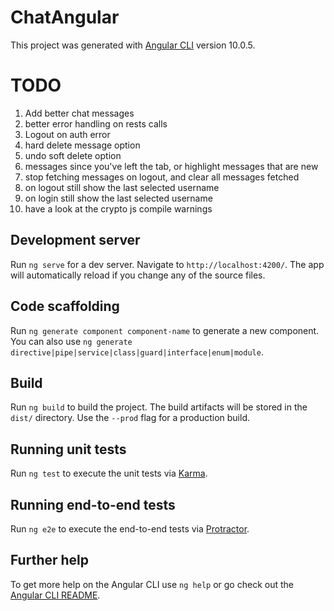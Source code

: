 # ChatAngular

This project was generated with [Angular CLI](https://github.com/angular/angular-cli) version 10.0.5.

# TODO
1. Add better chat messages
2. better error handling on rests calls
3. Logout on auth error
4. hard delete message option
5. undo soft delete option
6. messages since you've left the tab, or highlight messages that are new
7. stop fetching messages on logout, and clear all messages fetched
8. on logout still show the last selected username
9. on login still show the last selected username
10. have a look at the crypto js compile warnings

## Development server

Run `ng serve` for a dev server. Navigate to `http://localhost:4200/`. The app will automatically reload if you change any of the source files.

## Code scaffolding

Run `ng generate component component-name` to generate a new component. You can also use `ng generate directive|pipe|service|class|guard|interface|enum|module`.

## Build

Run `ng build` to build the project. The build artifacts will be stored in the `dist/` directory. Use the `--prod` flag for a production build.

## Running unit tests

Run `ng test` to execute the unit tests via [Karma](https://karma-runner.github.io).

## Running end-to-end tests

Run `ng e2e` to execute the end-to-end tests via [Protractor](http://www.protractortest.org/).

## Further help

To get more help on the Angular CLI use `ng help` or go check out the [Angular CLI README](https://github.com/angular/angular-cli/blob/master/README.md).

